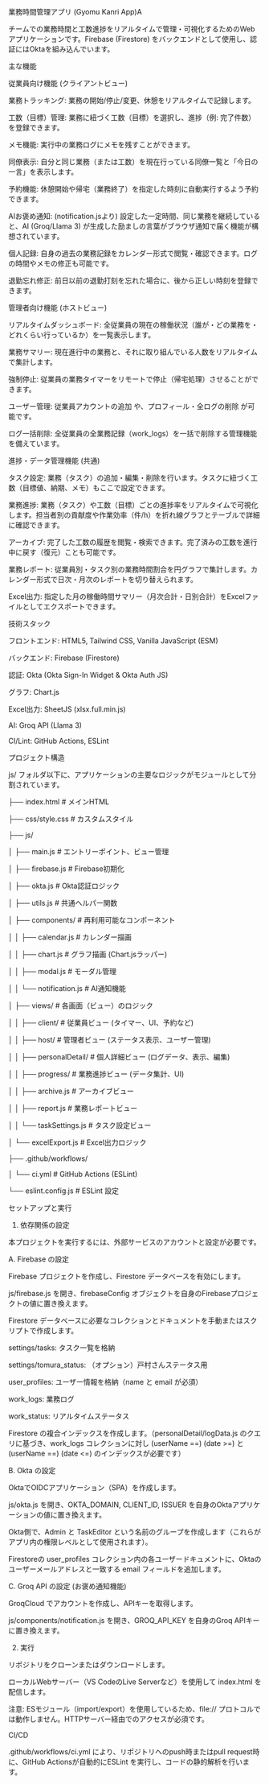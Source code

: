 業務時間管理アプリ (Gyomu Kanri App)A

チームでの業務時間と工数進捗をリアルタイムで管理・可視化するためのWebアプリケーションです。Firebase (Firestore) をバックエンドとして使用し、認証にはOktaを組み込んでいます。

主な機能

従業員向け機能 (クライアントビュー)

業務トラッキング: 業務の開始/停止/変更、休憩をリアルタイムで記録します。

工数（目標）管理: 業務に紐づく工数（目標）を選択し、進捗（例: 完了件数）を登録できます。

メモ機能: 実行中の業務ログにメモを残すことができます。

同僚表示: 自分と同じ業務（または工数）を現在行っている同僚一覧と「今日の一言」を表示します。

予約機能: 休憩開始や帰宅（業務終了）を指定した時刻に自動実行するよう予約できます。

AIお褒め通知: (notification.jsより) 設定した一定時間、同じ業務を継続していると、AI (Groq/Llama 3) が生成した励ましの言葉がブラウザ通知で届く機能が構想されています。

個人記録: 自身の過去の業務記録をカレンダー形式で閲覧・確認できます。ログの時間やメモの修正も可能です。

退勤忘れ修正: 前日以前の退勤打刻を忘れた場合に、後から正しい時刻を登録できます。

管理者向け機能 (ホストビュー)

リアルタイムダッシュボード: 全従業員の現在の稼働状況（誰が・どの業務を・どれくらい行っているか）を一覧表示します。

業務サマリー: 現在進行中の業務と、それに取り組んでいる人数をリアルタイムで集計します。

強制停止: 従業員の業務タイマーをリモートで停止（帰宅処理）させることができます。

ユーザー管理: 従業員アカウントの追加 や、プロフィール・全ログの削除 が可能です。

ログ一括削除: 全従業員の全業務記録（work_logs）を一括で削除する管理機能を備えています。

進捗・データ管理機能 (共通)

タスク設定: 業務（タスク）の追加・編集・削除を行います。タスクに紐づく工数（目標値、納期、メモ）もここで設定できます。

業務進捗: 業務（タスク）や工数（目標）ごとの進捗率をリアルタイムで可視化します。担当者別の貢献度や作業効率（件/h）を折れ線グラフとテーブルで詳細に確認できます。

アーカイブ: 完了した工数の履歴を閲覧・検索できます。完了済みの工数を進行中に戻す（復元）ことも可能です。

業務レポート: 従業員別・タスク別の業務時間割合を円グラフで集計します。カレンダー形式で日次・月次のレポートを切り替えられます。

Excel出力: 指定した月の稼働時間サマリー（月次合計・日別合計）をExcelファイルとしてエクスポートできます。

技術スタック

フロントエンド: HTML5, Tailwind CSS, Vanilla JavaScript (ESM)

バックエンド: Firebase (Firestore)

認証: Okta (Okta Sign-In Widget & Okta Auth JS)

グラフ: Chart.js

Excel出力: SheetJS (xlsx.full.min.js)

AI: Groq API (Llama 3)

CI/Lint: GitHub Actions, ESLint

プロジェクト構造

js/ フォルダ以下に、アプリケーションの主要なロジックがモジュールとして分割されています。


├── index.html          # メインHTML

├── css/style.css       # カスタムスタイル

├── js/

│   ├── main.js         # エントリーポイント、ビュー管理

│   ├── firebase.js     # Firebase初期化

│   ├── okta.js         # Okta認証ロジック

│   ├── utils.js        # 共通ヘルパー関数

│   ├── components/     # 再利用可能なコンポーネント

│   │   ├── calendar.js # カレンダー描画

│   │   ├── chart.js    # グラフ描画 (Chart.jsラッパー)

│   │   ├── modal.js    # モーダル管理

│   │   └── notification.js # AI通知機能

│   ├── views/          # 各画面（ビュー）のロジック

│   │   ├── client/     # 従業員ビュー (タイマー、UI、予約など)

│   │   ├── host/       # 管理者ビュー (ステータス表示、ユーザー管理)

│   │   ├── personalDetail/ # 個人詳細ビュー (ログデータ、表示、編集)

│   │   ├── progress/   # 業務進捗ビュー (データ集計、UI)

│   │   ├── archive.js  # アーカイブビュー

│   │   ├── report.js   # 業務レポートビュー

│   │   └── taskSettings.js # タスク設定ビュー

│   └── excelExport.js  # Excel出力ロジック

├── .github/workflows/

│   └── ci.yml          # GitHub Actions (ESLint)

└── eslint.config.js    # ESLint 設定


セットアップと実行

1. 依存関係の設定

本プロジェクトを実行するには、外部サービスのアカウントと設定が必要です。

A. Firebase の設定

Firebase プロジェクトを作成し、Firestore データベースを有効にします。

js/firebase.js を開き、firebaseConfig オブジェクトを自身のFirebaseプロジェクトの値に置き換えます。

Firestore データベースに必要なコレクションとドキュメントを手動またはスクリプトで作成します。

settings/tasks: タスク一覧を格納

settings/tomura_status: （オプション）戸村さんステータス用

user_profiles: ユーザー情報を格納（name と email が必須）

work_logs: 業務ログ

work_status: リアルタイムステータス

Firestore の複合インデックスを作成します。（personalDetail/logData.js のクエリに基づき、work_logs コレクションに対し (userName ==) (date >=) と (userName ==) (date <=) のインデックスが必要です）

B. Okta の設定

OktaでOIDCアプリケーション（SPA）を作成します。

js/okta.js を開き、OKTA_DOMAIN, CLIENT_ID, ISSUER を自身のOktaアプリケーションの値に置き換えます。

Okta側で、Admin と TaskEditor という名前のグループを作成します（これらがアプリ内の権限レベルとして使用されます）。

Firestoreの user_profiles コレクション内の各ユーザードキュメントに、Oktaのユーザーメールアドレスと一致する email フィールドを追加します。

C. Groq API の設定 (お褒め通知機能)

GroqCloud でアカウントを作成し、APIキーを取得します。

js/components/notification.js を開き、GROQ_API_KEY を自身のGroq APIキーに置き換えます。

2. 実行

リポジトリをクローンまたはダウンロードします。

ローカルWebサーバー（VS CodeのLive Serverなど）を使用して index.html を配信します。

注意: ESモジュール（import/export）を使用しているため、file:// プロトコルでは動作しません。HTTPサーバー経由でのアクセスが必須です。

CI/CD

.github/workflows/ci.yml により、リポジトリへのpush時またはpull request時に、GitHub Actionsが自動的にESLint を実行し、コードの静的解析を行います。
